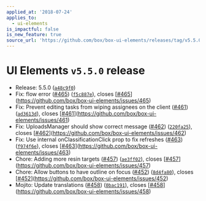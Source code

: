 ```yaml
---
applied_at: '2018-07-24'
applies_to:
  - ui-elements
is_impactful: false
is_new_feature: true
source_url: 'https://github.com/box/box-ui-elements/releases/tag/v5.5.0'
---
```


# UI Elements `v5.5.0` release


* Release: 5.5.0 ([`a48c9f0`](https://github.com/box/box-ui-elements/commit[`a48c9f0`](https://github.com/box/box-ui-elements/commit/a48c9f0)))
* Fix: flow error ([#465](https://github.com/box/box-ui-elements/pull/465)) ([`f5c887e`](https://github.com/box/box-ui-elements/commit[`f5c887e`](https://github.com/box/box-ui-elements/commit/f5c887e))), closes [[#465](https://github.com/box/box-ui-elements/pull/465)](https://github.com/box/box-ui-elements/issues/465)
* Fix: Prevent editing tasks from wiping assignees on the client ([#461](https://github.com/box/box-ui-elements/pull/461)) ([`ad3613d`](https://github.com/box/box-ui-elements/commit[`ad3613d`](https://github.com/box/box-ui-elements/commit/ad3613d))), closes [[#461](https://github.com/box/box-ui-elements/pull/461)](https://github.com/box/box-ui-elements/issues/461)
* Fix: UploadsManager should show correct message ([#462](https://github.com/box/box-ui-elements/pull/462)) ([`220fa25`](https://github.com/box/box-ui-elements/commit[`220fa25`](https://github.com/box/box-ui-elements/commit/220fa25))), closes [[#462](https://github.com/box/box-ui-elements/pull/462)](https://github.com/box/box-ui-elements/issues/462)
* Fix: Use internal onClassificationClick prop to fix refreshes ([#463](https://github.com/box/box-ui-elements/pull/463)) ([`f974f6e`](https://github.com/box/box-ui-elements/commit[`f974f6e`](https://github.com/box/box-ui-elements/commit/f974f6e))), closes [[#463](https://github.com/box/box-ui-elements/pull/463)](https://github.com/box/box-ui-elements/issues/463)
* Chore: Adding more resin targets ([#457](https://github.com/box/box-ui-elements/pull/457)) ([`ae3ff02`](https://github.com/box/box-ui-elements/commit[`ae3ff02`](https://github.com/box/box-ui-elements/commit/ae3ff02))), closes [[#457](https://github.com/box/box-ui-elements/pull/457)](https://github.com/box/box-ui-elements/issues/457)
* Chore: Allow buttons to have outline on focus ([#452](https://github.com/box/box-ui-elements/pull/452)) ([`8d4fa80`](https://github.com/box/box-ui-elements/commit[`8d4fa80`](https://github.com/box/box-ui-elements/commit/8d4fa80))), closes [[#452](https://github.com/box/box-ui-elements/pull/452)](https://github.com/box/box-ui-elements/issues/452)
* Mojito: Update translations ([#458](https://github.com/box/box-ui-elements/pull/458)) ([`0bac191`](https://github.com/box/box-ui-elements/commit[`0bac191`](https://github.com/box/box-ui-elements/commit/0bac191))), closes [[#458](https://github.com/box/box-ui-elements/pull/458)](https://github.com/box/box-ui-elements/issues/458)



